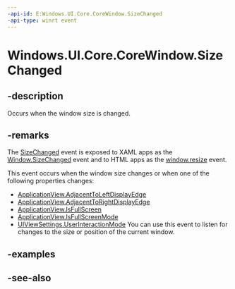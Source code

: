 ```yaml
---
-api-id: E:Windows.UI.Core.CoreWindow.SizeChanged
-api-type: winrt event
---
```


<!-- Event syntax
public event Windows.Foundation.TypedEventHandler SizeChanged<Windows.UI.Core.CoreWindow,  Windows.UI.Core.WindowSizeChangedEventArgs>
-->

# Windows.UI.Core.CoreWindow.SizeChanged

## -description
Occurs when the window size is changed.

## -remarks
The [SizeChanged](corewindow_sizechanged.md) event is exposed to XAML apps as the [Window.SizeChanged](../windows.ui.xaml/window_sizechanged.md) event and to HTML apps as the [window.resize](https://msdn.microsoft.com/library/aa741886(v=vs.85).aspx) event.

This event occurs when the window size changes or when one of the following properties changes:


+ [ApplicationView.AdjacentToLeftDisplayEdge](../windows.ui.viewmanagement/applicationview_adjacenttoleftdisplayedge.md)
+ [ApplicationView.AdjacentToRightDisplayEdge](../windows.ui.viewmanagement/applicationview_adjacenttorightdisplayedge.md)
+ [ApplicationView.IsFullScreen](../windows.ui.viewmanagement/applicationview_isfullscreen.md)
+ [ApplicationView.IsFullScreenMode](../windows.ui.viewmanagement/applicationview_isfullscreenmode.md)
+ [UIViewSettings.UserInteractionMode](../windows.ui.viewmanagement/uiviewsettings_userinteractionmode.md)
You can use this event to listen for changes to the size or position of the current window.

## -examples

## -see-also
